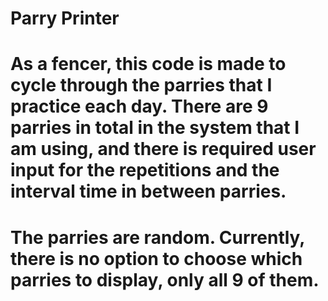 # Parry Printer
# As a fencer, this code is made to cycle through the parries that I practice each day. There are 9 parries in total in the system that I am using, and there is required user input for the repetitions and the interval time in between parries. 
# The parries are random. Currently, there is no option to choose which parries to display, only all 9 of them.
